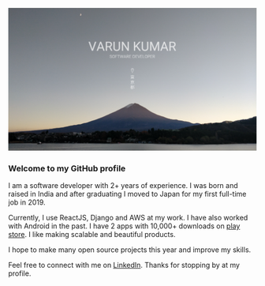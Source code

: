 ![image](images/banner.png)

### Welcome to my GitHub profile

I am a software developer with 2+ years of experience. I was born and raised in India and after graduating I moved to Japan for my first full-time job in 2019.

Currently, I use ReactJS, Django and AWS at my work. I have also worked with Android in the past. I have 2 apps with 10,000+ downloads on [play store](https://play.google.com/store/apps/developer?id=sadboy&hl=en). I like making scalable and beautiful products.

I hope to make many open source projects this year and improve my skills. 

Feel free to connect with me on [LinkedIn](https://in.linkedin.com/in/heysadboy). Thanks for stopping by at my profile.